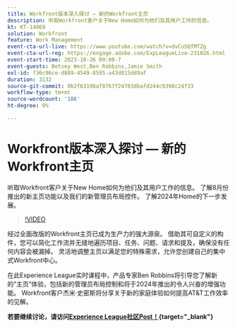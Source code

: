 ```yaml
---
title: Workfront版本深入探讨 — 新的Workfront主页
description: 听取Workfront客户关于New Home如何为他们及其用户工作的信息。
kt: KT-14069
solution: Workfront
feature: Work Management
event-cta-url-live: https://www.youtube.com/watch?v=dvCuSQfMTZg
event-cta-url-reg: https://engage.adobe.com/ExpLeagueLive-231026.html
event-start-time: 2023-10-26 09:00-7
event-guests: Betsey West,Ben Robbins,Jamie Smith
exl-id: f36c96ce-d889-4549-8595-a43d815dd9af
duration: 3132
source-git-commit: 0b2f63198af8767f24783dbafd244c9398c24f33
workflow-type: tm+mt
source-wordcount: '186'
ht-degree: 0%

---
```


# Workfront版本深入探讨 — 新的Workfront主页

听取Workfront客户关于New Home如何为他们及其用户工作的信息。 了解8月份推出的新主页功能以及我们的新管理员布局控件。 了解2024年Home的下一步发展。

>[!VIDEO](https://video.tv.adobe.com/v/3424606/?learn=on)

经过全面改版的Workfront主页已成为生产力的强大源泉。 借助其可自定义的构件，您可以简化工作流并无缝地遍历项目、任务、问题、请求和提及，确保没有任何内容会被漏掉。 灵活地调整主页以满足您的特殊需求，允许您创建自己的集中式Workfront中心。

在此Experience League实时课程中，产品专家Ben Robbins将引导您了解新的“主页”体验，包括新的管理员布局控制和将于2024年推出的令人兴奋的增强功能。 Workfront客户杰米·史密斯将分享关于新的家庭体验如何提高AT&amp;T工作效率的见解。

**若要继续讨论，请访问[Experience League社区Post！](https://experienceleaguecommunities.adobe.com/t5/workfront-discussions/10-26-webinar-q-amp-a-thread-workfront-release-deep-dive-new/td-p/627470){target="_blank"}**

